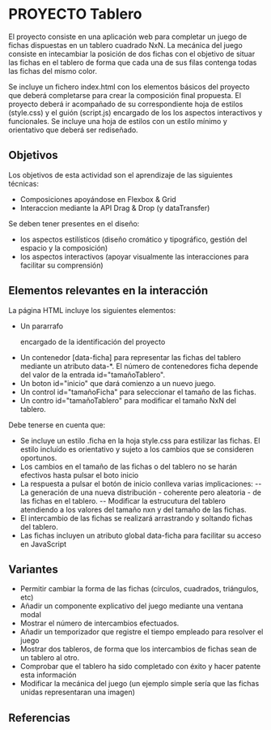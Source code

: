 # PROYECTO Tablero

El proyecto consiste en una aplicación web para completar un juego de fichas dispuestas en un tablero cuadrado NxN.
La mecánica del juego consiste en intecambiar la posición de dos fichas con el objetivo de
situar las fichas en el tablero de forma que cada una de sus filas contenga todas las fichas del mismo color.


Se incluye un fichero index.html con los elementos básicos del proyecto que deberá completarse para crear la composición final propuesta.  El proyecto deberá ir acompañado de su correspondiente hoja de estilos (style.css) y el guión (script.js) 
encargado de los los aspectos interactivos y funcionales. Se incluye una hoja de estilos con un estilo mínimo y orientativo que deberá 
ser rediseñado. 

## Objetivos
Los objetivos de esta actividad son el aprendizaje de las siguientes técnicas:

- Composiciones apoyándose en Flexbox & Grid
- Interaccion mediante la API Drag & Drop (y dataTransfer)

Se deben tener presentes en el diseño: 
- los aspectos estilísticos (diseño cromático y tipográfico, gestión del espacio y la composición)
- los aspectos interactivos (apoyar visualmente las interacciones para facilitar su comprensión)


## Elementos relevantes en la interacción 

La página HTML incluye los siguientes elementos:
- Un pararrafo <p> encargado de la identificación del proyecto
- Un contenedor [data-ficha] para representar las fichas del tablero mediante un atributo data-*. El número de contenedores ficha depende del valor de la entrada id="tamañoTablero". 
- Un boton id="inicio" que dará comienzo a un nuevo juego. 
- Un control id="tamañoFicha" para seleccionar el tamaño de las fichas. 
- Un contro id="tamañoTablero" para modificar el tamaño NxN del tablero.

Debe tenerse en cuenta que:
- Se incluye un estilo .ficha en la hoja style.css para estilizar las fichas. El estilo incluído es orientativo y sujeto a los cambios que se consideren oportunos.
- Los cambios en el tamaño de las fichas o del tablero no se harán efectivos hasta pulsar el boto inicio
- La respuesta a pulsar el botón de inicio conlleva varias implicaciones:
    -- La generación de una nueva distribución - coherente pero aleatoria - de las fichas en el tablero.
    -- Modificar la estrucutura del tablero atendiendo a los valores del tamaño nxn y del tamaño de las fichas.  
- El intercambio de las fichas se realizará arrastrando y soltando fichas del tablero.
- Las fichas incluyen un atributo global data-ficha para facilitar su acceso en JavaScript 


## Variantes

- Permitir cambiar la forma de las fichas (círculos, cuadrados, triángulos, etc)
- Añadir un componente explicativo del juego mediante una ventana modal
- Mostrar el número de intercambios efectuados.
- Añadir un temporizador que registre el tiempo empleado para resolver el juego
- Mostrar dos tableros, de forma que los intercambios de fichas sean de un tablero al otro.
- Comprobar que el tablero ha sido completado con éxito y hacer patente esta información
- Modificar la mecánica del juego (un ejemplo simple sería que las fichas unidas representaran una imagen)


## Referencias

